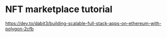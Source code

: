 # NFT marketplace tutorial

https://dev.to/dabit3/building-scalable-full-stack-apps-on-ethereum-with-polygon-2cfb

